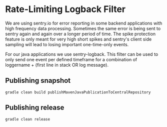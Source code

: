 # Rate-Limiting Logback Filter

We are using sentry.io for error reporting in some backend applications with high frequency data processing.
Sometimes the same error is being sent to sentry again and again over a longer period of time. The spike
protection feature is only meant for very high short spikes and sentry's client side sampling will lead to
losing important one-time-only events.
 
For our java applications we use sentry-logback. This filter can be used to only send one event per defined
timeframe for a combination of loggername + (first line in stack OR log message).


## Publishing snapshot

`gradle clean build publishMavenJavaPublicationToCentralRepository`

## Publishing release

`gradle clean release`